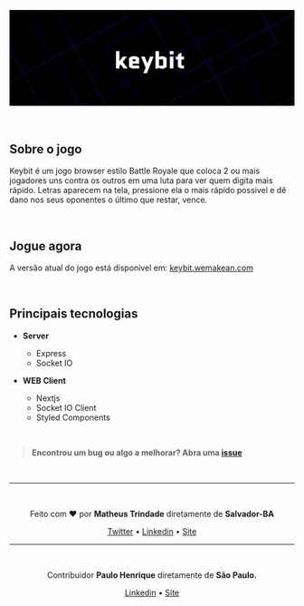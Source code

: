 <p align="center" >
<img src="assets/title.png" width="800" />
</p>

<br />

## Sobre o jogo

Keybit é um jogo browser estilo Battle Royale que coloca 2 ou mais jogadores uns contra os outros em uma luta para ver quem digita mais rápido. Letras aparecem na tela, pressione ela o mais rápido possivel e dê dano nos seus oponentes o último que restar, vence.

<br/>

## Jogue agora

A versão atual do jogo está disponivel em: <a href="keybit.wemakean.com">keybit.wemakean.com</a>

<br/>

## Principais tecnologias

- **Server**
  - Express
  - Socket IO
  

- **WEB Client**
  - Nextjs
  - Socket IO Client
  - Styled Components

<br/>

> **Encontrou um bug ou algo a melhorar? Abra uma [issue](https://github.com/trindadematheus/keybit/issues)**


<br/>

---

<br />

<p align="center">Feito com <b>♥</b> por <b>Matheus Trindade</b> diretamente de <b>Salvador-BA</b></p>

<p align="center">
  <a href="https://twitter.com/trnddev">Twitter</a> •
  <a href="https://www.linkedin.com/in/trindadematheus/">Linkedin</a> •
  <a href="https://matheustrindade.dev.br/">Site</a>
</p>

---

<br />

<p align="center">Contribuidor <b>Paulo Henrique</b> diretamente de <b>São Paulo.</b></p>

<p align="center">
  <a href="https://www.linkedin.com/in/paulohenriquesn/">Linkedin</a> •
  <a href="https://paulohenriquesn.com/">Site</a>
</p>
